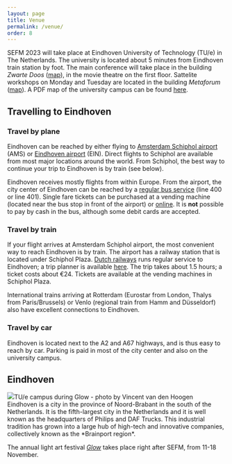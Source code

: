 ```yaml
---
layout: page
title: Venue
permalink: /venue/
order: 8
---
```

SEFM 2023 will take place at Eindhoven University of Technology (TU/e) in The Netherlands.
The university is located about 5 minutes from Eindhoven train station by foot.
The main conference will take place in the building *Zwarte Doos* ([map](https://goo.gl/maps/nkBTMuhCdvaaH2zv6)), in the movie theatre on the first floor.
Sattelite workshops on Monday and Tuesday are located in the building *Metaforum* ([map](https://goo.gl/maps/3Us9RFGX7gGAJFEA7)).
A PDF map of the university campus can be found [here](https://assets.w3.tue.nl/w/fileadmin/tue/Afbeeldingen/TUe_Map_12-2022.pdf).

## Travelling to Eindhoven

### Travel by plane
Eindhoven can be reached by either flying to [Amsterdam Schiphol airport](https://www.schiphol.nl/en/) (AMS) or [Eindhoven airport](https://www.eindhovenairport.nl/nl) (EIN).
Direct flights to Schiphol are available from most major locations around the world.
From Schiphol, the best way to continue your trip to Eindhoven is by train (see below).

Eindhoven receives mostly flights from within Europe.
From the airport, the city center of Eindhoven can be reached by a [regular bus service](https://www.hermes.nl/en) (line 400 or line 401).
Single fare tickets can be purchased at a vending machine (located near the bus stop in front of the airport) or [online](https://www.hermes.nl/en/shop/e-tickets/eindhoven-airport-express-single-trip).
It is **not** possible to pay by cash in the bus, although some debit cards are accepted.

### Travel by train
If your flight arrives at Amsterdam Schiphol airport, the most convenient way to reach Eindhoven is by train.
The airport has a railway station that is located under Schiphol Plaza.
[Dutch railways](https://www.ns.nl/en) runs regular service to Eindhoven; a trip planner is available [here](https://www.ns.nl/en/journeyplanner/#/?vertrek=Schiphol%20Airport&vertrektype=treinstation&aankomst=Eindhoven%20Centraal&aankomsttype=treinstation).
The trip takes about 1.5 hours; a ticket costs about &euro;24.
Tickets are available at the vending machines in Schiphol Plaza.

International trains arriving at Rotterdam (Eurostar from London, Thalys from Paris/Brussels) or Venlo (regional train from Hamm and D&uuml;sseldorf) also have excellent connections to Eindhoven.

### Travel by car
Eindhoven is located next to the A2 and A67 highways, and is thus easy to reach by car.
Parking is paid in most of the city center and also on the university campus.

## Eindhoven
<div class="div-float-right"><img src="{{ site.baseurl }}{% link assets/glow.jpg %}" />TU/e campus during Glow - photo by Vincent van den Hoogen</div>
Eindhoven is a city in the province of Noord-Brabant in the south of the Netherlands.
It is the fifth-largest city in the Netherlands and it is well known as the headquarters of Philips and DAF Trucks.
This industrial tradition has grown into a large hub of high-tech and innovative companies, collectively known as the *Brainport region*.

The annual light art festival [*Glow*](https://gloweindhoven.nl/) takes place right after SEFM, from 11-18 November.